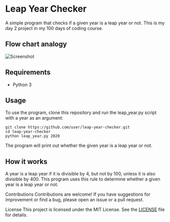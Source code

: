 # Leap Year Checker
A simple program that checks if a given year is a leap year or not. This is my day 2 project in my 100 days of coding course.

## Flow chart analogy
![Screenshot](file:///Users/mac/screenshots/Screen%20Shot%202023-01-06%20at%2012.26.27.png)

## Requirements
+ Python 3

## Usage
To use the program, clone this repository and run the leap_year.py script with a year as an argument:
```
git clone https://github.com/user/leap-year-checker.git
cd leap-year-checker
python leap_year.py 2020
```
The program will print out whether the given year is a leap year or not.

## How it works
A year is a leap year if it is divisible by 4, but not by 100, unless it is also divisible by 400. This program uses this rule to determine whether a given year is a leap year or not.

Contributions
Contributions are welcome! If you have suggestions for improvement or find a bug, please open an issue or a pull request.

License
This project is licensed under the MIT License. See the [LICENSE](https://chat.openai.com/chat/LICENSE) file for details.
